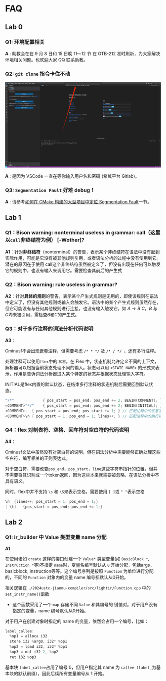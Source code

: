 # FAQ

## Lab 0

### Q1: 环境配置相关

**A** : 助教会在在 9 月 8 日和 15 日晚 11～12 节 在 GTB-212 准时刷新，为大家解决环境相关问题。也欢迎大家 QQ 联系助教。

### Q2: `git clone` 指令卡住不动

![alt text](clone_waiting.png)

**A** : 是因为 VSCode 一直在等你输入用户名和密码 (希冀平台 Gitlab)。

### Q3: `Segmentation Fault` 好难 debug！

**A** : 请参考[如何在 CMake 构建的大型项目中定位 Segmentation Fault](../lab0/debug.md#如何在-cmake-构建的大型项目中定位-segmentation-fault)一节。

## Lab 1

### Q1：Bison warning: nonterminal useless in grammar: call（这里以`call`非终结符为例） [-Wother]?

**A1**：针对**非终结符**（nonterminal）的警告，表示某个非终结符在语法中没有起到实际作用，可能是它没有被其他规则引用，或者语法分析的过程中没有使用到它。潜在的原因在于使用 call这个非终结符虽然被定义了，但没有出现在任何可以触发它的规则中，也没有输入来调用它。需要检查其前后的产生式



### Q2：Bison warning: rule useless in grammar?

**A2**：针对**具体的规则**的警告，表示某个产生式规则是无用的，即使该规则在语法中定义了，但没有其他规则或输入会触发它。语法中的某个产生式规则虽然存在，但它可能没有与任何其他规则进行连接，也没有输入触发它。如 $A \rightarrow B~C$，$B$ 与 $C$均未被引用，需检查$B$和$C$的产生式。



### Q3：对于多行注释的词法分析代码说明

**A3**：

Cminusf不会出现嵌套注释，但需要考虑 `/* * */` 及 `/* / */ `，还有多行注释。

处理注释可以使用`flex`中的 `状态`。在 Flex 中，状态机制允许定义不同的上下文，解析器可以根据当前状态处理不同的输入。状态可以用 `<STATE_NAME>` 的形式来表示，作用是告诉词法分析器进入某个特定的状态并根据状态处理输入字符。

INITIAL是flex内置的默认状态，在结束多行注释的状态机制后需要回到默认状态。

```c++
"/*"             { pos_start = pos_end; pos_end += 2; BEGIN(COMMENT); } // 当遇到 /* 时进入 COMMENT 状态
<COMMENT>"*/"    { pos_start = pos_end; pos_end += 2; BEGIN(INITIAL); } // 当遇到 */ 时返回默认状态
<COMMENT>.  { pos_start = pos_end; pos_start += 1; } // 匹配注释中的任意字符
<COMMENT>\n { pos_start = 1; pos_end = 1; lines++; } // 匹配注释中的换行符
```



### Q4：flex 对制表符、空格、回车符对空白符的代码说明

**A4**：

Cminusf文法中虽然没有对空白符的说明，但在词法分析中需要能够正确处理这些空白符，编写相关的正则表达式。

对于空白符，需要改变`pos_end`，`pos_start`，`line`这些字符串指针的位置，但并不需要将其识别成一个token返回，因为这些本来就需要被忽略，在语法分析中不具有语义。

同时，flex中并不支持 `\s` 和 `\S`来表示空格，需要使用 `[ ]`或 `" "`表示空格

```c++
\n 	{lines++; pos_start = 1; pos_end = 1;}
[ \t] 	{pos_start = pos_end; pos_end += 1;}
```

## Lab 2

### Q1: ir_builder 中 Value 类型变量 name 分配

**A1**

在使用诸如 `create` 这样的接口创建一个 `Value*` 类型变量(如 `BasicBlock *`, `Instruction *`等)不指定 `name`时，变量名编号默认从 `0` 开始分配，包括args，basicblock, instruction等等。这个编号序列是按照 `Function` 为单位进行分配的，不同的 `Function` 对象内的变量 name 编号都默认从0开始。

相关逻辑在 `./2024ustc-jianmu-compiler/src/lightir/Function.cpp` 中的 `set_instr_name()`函数

- 这个函数采用了一个 `map` 存储不同 `Value` 和其编号的 键值对。对于用户没有指定的变量，name 编号默认从0开始。

对于用户在创建对象时指定的 name 的变量，依然会占用一个编号，比如：

```c++
label_callee:
  %op1 = alloca i32
  store i32 %arg0, i32* %op1
  %op2 = load i32, i32* %op1
  %op3 = mul i32 2, %op2
  ret i32 %op3
```

基本块 `label_callee`占用了编号 0，但用户指定其 name 为 `callee`（`label_`为基本块的默认前缀），因此后续所有变量编号从 1 开始。